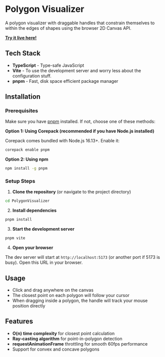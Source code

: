 # Polygon Visualizer

A polygon visualizer with draggable handles that constrain themselves to within the edges of shapes using the browser 2D Canvas API.

**[Try it live here!](https://ry-ku.github.io/PolygonVisualizer/)**

## Tech Stack

- **TypeScript** - Type-safe JavaScript
- **Vite** - To use the development server and worry less about the configuration stuff.
- **pnpm** - Fast, disk space efficient package manager

## Installation

### Prerequisites

Make sure you have [pnpm](https://pnpm.io/) installed. If not, choose one of these methods:

**Option 1: Using Corepack (recommended if you have Node.js installed)**

Corepack comes bundled with Node.js 16.13+. Enable it:

```bash
corepack enable pnpm
```

**Option 2: Using npm**

```bash
npm install -g pnpm
```

### Setup Steps

1. **Clone the repository** (or navigate to the project directory)

```bash
cd PolygonVisualizer
```

2. **Install dependencies**

```bash
pnpm install
```

3. **Start the development server**

```bash
pnpm vite
```

4. **Open your browser**

The dev server will start at `http://localhost:5173` (or another port if 5173 is busy). Open this URL in your browser.

## Usage

- Click and drag anywhere on the canvas
- The closest point on each polygon will follow your cursor
- When dragging inside a polygon, the handle will track your mouse position directly

## Features

- **O(n) time complexity** for closest point calculation
- **Ray-casting algorithm** for point-in-polygon detection
- **requestAnimationFrame** throttling for smooth 60fps performance
- Support for convex and concave polygons
